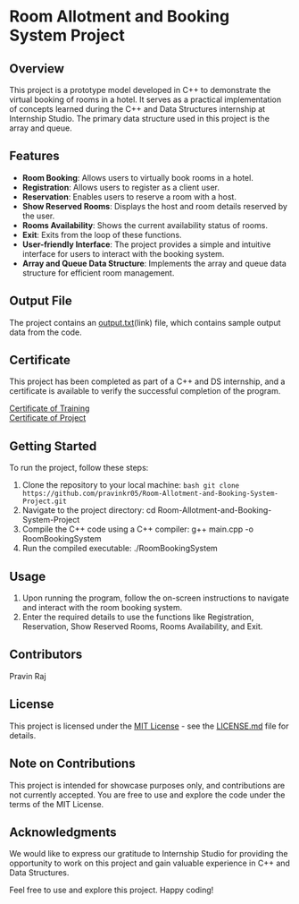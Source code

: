 # Room Allotment and Booking System Project

## Overview

This project is a prototype model developed in C++ to demonstrate the virtual booking of rooms in a hotel. It serves as a practical implementation of concepts learned during the C++ and Data Structures internship at Internship Studio. The primary data structure used in this project is the array and queue.

## Features

- **Room Booking**: Allows users to virtually book rooms in a hotel.
- **Registration**: Allows users to register as a client user.
- **Reservation**: Enables users to reserve a room with a host.
- **Show Reserved Rooms**: Displays the host and room details reserved by the user.
- **Rooms Availability**: Shows the current availability status of rooms.
- **Exit**: Exits from the loop of these functions.
- **User-friendly Interface**: The project provides a simple and intuitive interface for users to interact with the booking system.
- **Array and Queue Data Structure**: Implements the array and queue data structure for efficient room management.

## Output File

The project contains an [output.txt](output.txt)<span style="text-decoration:none;">(link)</span> file, which contains sample output data from the code.

## Certificate

This project has been completed as part of a C++ and DS internship, and a certificate is available to verify the successful completion of the program.

[Certificate of Training](training_certificate.pdf) <br/>
[Certificate of Project](project_certificate.pdf)

## Getting Started

To run the project, follow these steps:

1. Clone the repository to your local machine: `bash git clone https://github.com/pravinkr05/Room-Allotment-and-Booking-System-Project.git`
2. Navigate to the project directory: cd Room-Allotment-and-Booking-System-Project
3. Compile the C++ code using a C++ compiler: g++ main.cpp -o RoomBookingSystem
4. Run the compiled executable: ./RoomBookingSystem

## Usage

1. Upon running the program, follow the on-screen instructions to navigate and interact with the room booking system.
2. Enter the required details to use the functions like Registration, Reservation, Show Reserved Rooms, Rooms Availability, and Exit.

## Contributors

Pravin Raj

## License

This project is licensed under the [MIT License](https://opensource.org/license/mit/) - see the [LICENSE.md](LICENSE.md) file for details.

## Note on Contributions

This project is intended for showcase purposes only, and contributions are not currently accepted. You are free to use and explore the code under the terms of the MIT License.

## Acknowledgments

We would like to express our gratitude to Internship Studio for providing the opportunity to work on this project and gain valuable experience in C++ and Data Structures.

Feel free to use and explore this project. Happy coding!

